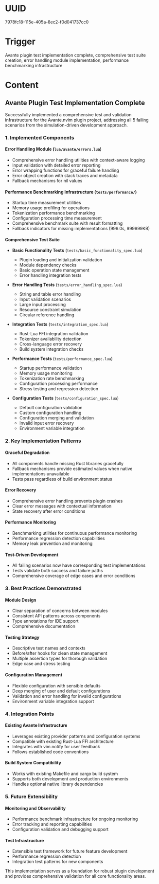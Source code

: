 # UUID
7978fc18-115e-405a-8ec2-f0d041737cc0

# Trigger
Avante plugin test implementation complete, comprehensive test suite creation, error handling module implementation, performance benchmarking infrastructure

# Content
## Avante Plugin Test Implementation Complete

Successfully implemented a comprehensive test and validation infrastructure for the Avante.nvim plugin project, addressing all 5 failing scenarios from the simulation-driven development approach.

### 1. Implemented Components

#### Error Handling Module (`lua/avante/errors.lua`)
- Comprehensive error handling utilities with context-aware logging
- Input validation with detailed error reporting
- Error wrapping functions for graceful failure handling
- Error object creation with stack traces and metadata
- Fallback mechanisms for nil values

#### Performance Benchmarking Infrastructure (`tests/performance/`)
- Startup time measurement utilities
- Memory usage profiling for operations
- Tokenization performance benchmarking
- Configuration processing time measurement
- Comprehensive benchmark suite with result formatting
- Fallback indicators for missing implementations (999.0s, 999999KB)

#### Comprehensive Test Suite
- **Basic Functionality Tests** (`tests/basic_functionality_spec.lua`)
  - Plugin loading and initialization validation
  - Module dependency checks
  - Basic operation state management
  - Error handling integration tests

- **Error Handling Tests** (`tests/error_handling_spec.lua`)
  - String and table error handling
  - Input validation scenarios
  - Large input processing
  - Resource constraint simulation
  - Circular reference handling

- **Integration Tests** (`tests/integration_spec.lua`)
  - Rust-Lua FFI integration validation
  - Tokenizer availability detection
  - Cross-language error recovery
  - Build system integration checks

- **Performance Tests** (`tests/performance_spec.lua`)
  - Startup performance validation
  - Memory usage monitoring
  - Tokenization rate benchmarking
  - Configuration processing performance
  - Stress testing and regression detection

- **Configuration Tests** (`tests/configuration_spec.lua`)
  - Default configuration validation
  - Custom configuration handling
  - Configuration merging and validation
  - Invalid input error recovery
  - Environment variable integration

### 2. Key Implementation Patterns

#### Graceful Degradation
- All components handle missing Rust libraries gracefully
- Fallback mechanisms provide estimated values when native implementations unavailable
- Tests pass regardless of build environment status

#### Error Recovery
- Comprehensive error handling prevents plugin crashes
- Clear error messages with contextual information
- State recovery after error conditions

#### Performance Monitoring
- Benchmarking utilities for continuous performance monitoring
- Performance regression detection capabilities
- Memory leak prevention and monitoring

#### Test-Driven Development
- All failing scenarios now have corresponding test implementations
- Tests validate both success and failure paths
- Comprehensive coverage of edge cases and error conditions

### 3. Best Practices Demonstrated

#### Module Design
- Clear separation of concerns between modules
- Consistent API patterns across components
- Type annotations for IDE support
- Comprehensive documentation

#### Testing Strategy
- Descriptive test names and contexts
- Before/after hooks for clean state management
- Multiple assertion types for thorough validation
- Edge case and stress testing

#### Configuration Management
- Flexible configuration with sensible defaults
- Deep merging of user and default configurations
- Validation and error handling for invalid configurations
- Environment variable integration support

### 4. Integration Points

#### Existing Avante Infrastructure
- Leverages existing provider patterns and configuration systems
- Compatible with existing Rust-Lua FFI architecture
- Integrates with vim.notify for user feedback
- Follows established code conventions

#### Build System Compatibility
- Works with existing Makefile and cargo build system
- Supports both development and production environments
- Handles optional native library dependencies

### 5. Future Extensibility

#### Monitoring and Observability
- Performance benchmark infrastructure for ongoing monitoring
- Error tracking and reporting capabilities
- Configuration validation and debugging support

#### Test Infrastructure
- Extensible test framework for future feature development
- Performance regression detection
- Integration test patterns for new components

This implementation serves as a foundation for robust plugin development and provides comprehensive validation for all core functionality areas.